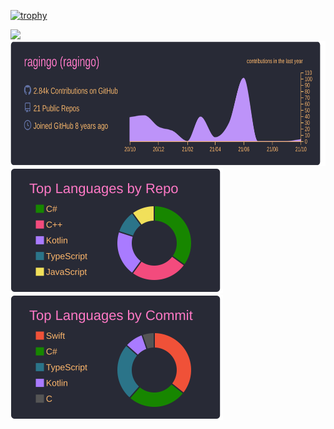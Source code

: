 [![trophy](https://github-profile-trophy.vercel.app/?username=ragingo&theme=gruvbox)](https://github.com/ryo-ma/github-profile-trophy)

<div>
  <img height="200px" src="https://github-readme-stats.vercel.app/api?username=ragingo&count_private=true&show_icons=true&show_icons=true&theme=onedark" />
</div>
<div>
  <img height="200px" src="https://raw.githubusercontent.com/ragingo/ragingo/master/profile-summary-card-output/dracula/0-profile-details.svg">
</div>
<div>
  <img height="200px" src="https://raw.githubusercontent.com/ragingo/ragingo/master/profile-summary-card-output/dracula/1-repos-per-language.svg">
  <img height="200px" src="https://raw.githubusercontent.com/ragingo/ragingo/master/profile-summary-card-output/dracula/2-most-commit-language.svg">
</div>
